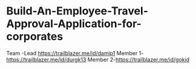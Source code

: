 # Build-An-Employee-Travel-Approval-Application-for-corporates
Team -Lead https://trailblazer.me/id/damip1
Member 1-https://trailblazer.me/id/durgk13
Member 2-https://trailblazer.me/id/gokid
